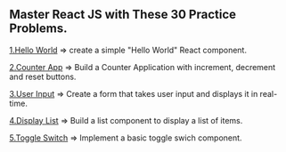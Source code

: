 ## Master React JS with These 30 Practice Problems.


[1.Hello World](././1-HelloWorld) => 
create a simple "Hello World" React component.


[2.Counter App](././2-Count) =>
Build a Counter Application with increment, decrement and reset buttons.


[3.User Input](././3-UserInput) =>
Create a form that takes user input and displays it in real-time.


[4.Display List](././4-Displaylist) =>
Build a list component to display a list of items.


[5.Toggle Switch](././5-Toggleswitch) =>
Implement a basic toggle swich component.


